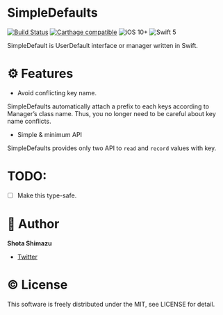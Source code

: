 # SimpleDefaults

[![Build Status](https://travis-ci.org/shotastage/SimpleDefaults.svg?branch=master)](https://travis-ci.org/shotastage/SimpleDefaults)
[![Carthage compatible](https://img.shields.io/badge/Carthage-compatible-4BC51D.svg?style=flat)](https://github.com/shotasatge/Fileable)
![iOS 10+](https://img.shields.io/badge/iOS-10%2B-blue.svg?style=flat)
![Swift 5](https://img.shields.io/badge/Swift-5-orange.svg?style=flat)
<!--[![Version](https://img.shields.io/cocoapods/v/SimpleDefaults.svg?style=flat)](http://cocoapods.org/pods/SimpleDefaults) -->


SimpleDefault is UserDefault interface or manager written in Swift.

# ⚙️  Features

- Avoid conflicting key name.

SimpleDefaults automatically attach a prefix to each keys according to Manager’s class name. Thus, you no longer need to be careful about key name conflicts.


- Simple & minimum API

SimpleDefaults provides only two API to `read` and `record` values with key.

# TODO:

- [ ] Make this type-safe.

# 🥺  Author

**Shota Shimazu**

- [Twitter](https://twitter.com/shotastage)

# ©  License

This software is freely distributed under the MIT, see LICENSE for detail.
